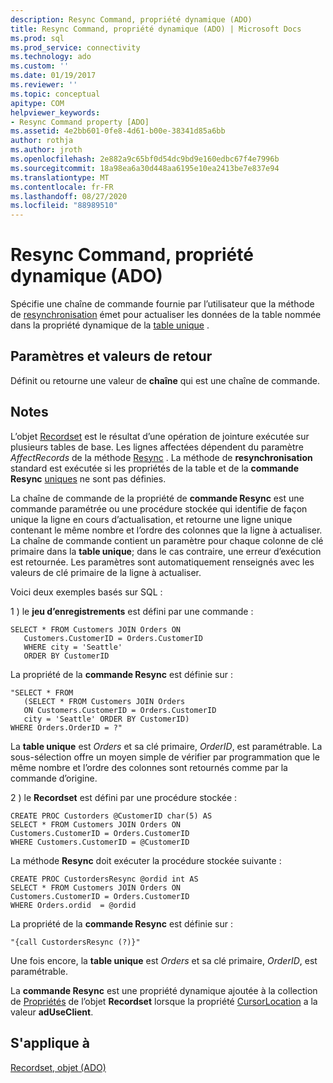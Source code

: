 ```yaml
---
description: Resync Command, propriété dynamique (ADO)
title: Resync Command, propriété dynamique (ADO) | Microsoft Docs
ms.prod: sql
ms.prod_service: connectivity
ms.technology: ado
ms.custom: ''
ms.date: 01/19/2017
ms.reviewer: ''
ms.topic: conceptual
apitype: COM
helpviewer_keywords:
- Resync Command property [ADO]
ms.assetid: 4e2bb601-0fe8-4d61-b00e-38341d85a6bb
author: rothja
ms.author: jroth
ms.openlocfilehash: 2e882a9c65bf0d54dc9bd9e160edbc67f4e7996b
ms.sourcegitcommit: 18a98ea6a30d448aa6195e10ea2413be7e837e94
ms.translationtype: MT
ms.contentlocale: fr-FR
ms.lasthandoff: 08/27/2020
ms.locfileid: "88989510"
---
```

# <a name="resync-command-property-dynamic-ado"></a>Resync Command, propriété dynamique (ADO)
Spécifie une chaîne de commande fournie par l’utilisateur que la méthode de [resynchronisation](./resync-method.md) émet pour actualiser les données de la table nommée dans la propriété dynamique de la [table unique](./unique-table-unique-schema-unique-catalog-properties-dynamic-ado.md) .  
  
## <a name="settings-and-return-values"></a>Paramètres et valeurs de retour  
 Définit ou retourne une valeur de **chaîne** qui est une chaîne de commande.  
  
## <a name="remarks"></a>Notes  
 L’objet [Recordset](./recordset-object-ado.md) est le résultat d’une opération de jointure exécutée sur plusieurs tables de base. Les lignes affectées dépendent du paramètre *AffectRecords* de la méthode [Resync](./resync-method.md) . La méthode de **resynchronisation** standard est exécutée si les propriétés de la table et de la **commande Resync** [uniques](./unique-table-unique-schema-unique-catalog-properties-dynamic-ado.md) ne sont pas définies.  
  
 La chaîne de commande de la propriété de **commande Resync** est une commande paramétrée ou une procédure stockée qui identifie de façon unique la ligne en cours d’actualisation, et retourne une ligne unique contenant le même nombre et l’ordre des colonnes que la ligne à actualiser. La chaîne de commande contient un paramètre pour chaque colonne de clé primaire dans la **table unique**; dans le cas contraire, une erreur d’exécution est retournée. Les paramètres sont automatiquement renseignés avec les valeurs de clé primaire de la ligne à actualiser.  
  
 Voici deux exemples basés sur SQL :  
  
 1 \) le **jeu d’enregistrements** est défini par une commande :  
  
```  
SELECT * FROM Customers JOIN Orders ON   
   Customers.CustomerID = Orders.CustomerID  
   WHERE city = 'Seattle'  
   ORDER BY CustomerID  
```  
  
 La propriété de la **commande Resync** est définie sur :  
  
```  
"SELECT * FROM   
   (SELECT * FROM Customers JOIN Orders   
   ON Customers.CustomerID = Orders.CustomerID  
   city = 'Seattle' ORDER BY CustomerID)  
WHERE Orders.OrderID = ?"  
```  
  
 La **table unique** est *Orders* et sa clé primaire, *OrderID*, est paramétrable. La sous-sélection offre un moyen simple de vérifier par programmation que le même nombre et l’ordre des colonnes sont retournés comme par la commande d’origine.  
  
 2 \) le **Recordset** est défini par une procédure stockée :  
  
```  
CREATE PROC Custorders @CustomerID char(5) AS   
SELECT * FROM Customers JOIN Orders ON   
Customers.CustomerID = Orders.CustomerID   
WHERE Customers.CustomerID = @CustomerID  
```  
  
 La méthode **Resync** doit exécuter la procédure stockée suivante :  
  
```  
CREATE PROC CustordersResync @ordid int AS   
SELECT * FROM Customers JOIN Orders ON   
Customers.CustomerID = Orders.CustomerID  
WHERE Orders.ordid  = @ordid  
```  
  
 La propriété de la **commande Resync** est définie sur :  
  
```  
"{call CustordersResync (?)}"  
```  
  
 Une fois encore, la **table unique** est *Orders* et sa clé primaire, *OrderID*, est paramétrable.  
  
 La **commande Resync** est une propriété dynamique ajoutée à la collection de [Propriétés](./properties-collection-ado.md) de l’objet **Recordset** lorsque la propriété [CursorLocation](./cursorlocation-property-ado.md) a la valeur **adUseClient**.  
  
## <a name="applies-to"></a>S'applique à  
 [Recordset, objet (ADO)](./recordset-object-ado.md)